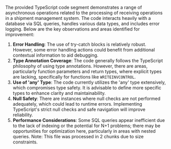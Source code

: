 The provided TypeScript code segment demonstrates a range of asynchronous operations related to the processing of receiving operations in a shipment management system. The code interacts heavily with a database via SQL queries, handles various data types, and includes error logging. Below are the key observations and areas identified for improvement:
1. **Error Handling**: The use of try-catch blocks is relatively robust. However, some error handling actions could benefit from additional contextual information to aid debugging.
2. **Type Annotation Coverage**: The code generally follows the TypeScript philosophy of using type annotations. However, there are areas, particularly function parameters and return types, where explicit types are lacking, specifically for functions like `WRITEINVCONTROL`.
3. **Use of 'any' Type**: The code currently utilizes the 'any' type extensively, which compromises type safety. It is advisable to define more specific types to enhance clarity and maintainability.
4. **Null Safety**: There are instances where null checks are not performed adequately, which could lead to runtime errors. Implementing TypeScript's strict null checks and safe navigation will improve reliability.
5. **Performance Considerations**: Some SQL queries appear inefficient due to the lack of indexing or the potential for N+1 problems; there may be opportunities for optimization here, particularly in areas with nested queries.
Note: This file was processed in 2 chunks due to size constraints.
